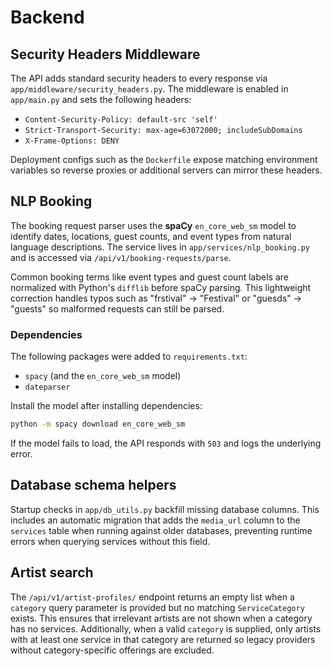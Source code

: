 # Backend

## Security Headers Middleware

The API adds standard security headers to every response via
`app/middleware/security_headers.py`. The middleware is enabled in
`app/main.py` and sets the following headers:

- `Content-Security-Policy: default-src 'self'`
- `Strict-Transport-Security: max-age=63072000; includeSubDomains`
- `X-Frame-Options: DENY`

Deployment configs such as the `Dockerfile` expose matching environment
variables so reverse proxies or additional servers can mirror these
headers.

## NLP Booking

The booking request parser uses the **spaCy** `en_core_web_sm` model to
identify dates, locations, guest counts, and event types from natural
language descriptions. The service lives in `app/services/nlp_booking.py`
and is accessed via `/api/v1/booking-requests/parse`.

Common booking terms like event types and guest count labels are
normalized with Python's `difflib` before spaCy parsing. This lightweight
correction handles typos such as "frstival" → "Festival" or "guesds" →
"guests" so malformed requests can still be parsed.

### Dependencies

The following packages were added to `requirements.txt`:

- `spacy` (and the `en_core_web_sm` model)
- `dateparser`

Install the model after installing dependencies:

```bash
python -m spacy download en_core_web_sm
```

If the model fails to load, the API responds with `503` and logs the
underlying error.

## Database schema helpers

Startup checks in `app/db_utils.py` backfill missing database columns. This includes
an automatic migration that adds the `media_url` column to the `services` table when
running against older databases, preventing runtime errors when querying services
without this field.

## Artist search

The `/api/v1/artist-profiles/` endpoint returns an empty list when a `category`
query parameter is provided but no matching `ServiceCategory` exists. This
ensures that irrelevant artists are not shown when a category has no services.
Additionally, when a valid `category` is supplied, only artists with at least
one service in that category are returned so legacy providers without
category-specific offerings are excluded.

